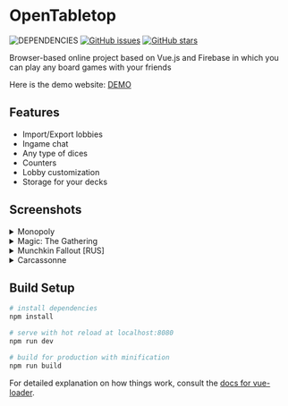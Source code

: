 # OpenTabletop
![DEPENDENCIES](https://david-dm.org/Rundik/OpenTabletop.svg)
[![GitHub issues](https://img.shields.io/github/issues/Rundik/OpenTabletop.svg)](https://github.com/Rundik/OpenTabletop/issues)
[![GitHub stars](https://img.shields.io/github/stars/Rundik/OpenTabletop.svg)](https://github.com/Rundik/OpenTabletop/stargazers)

Browser-based online project based on Vue.js and Firebase in which you can play any board games with your friends

Here is the demo website: [DEMO](https://playopentabletop.firebaseapp.com/)

## Features

  * Import/Export lobbies
  * Ingame chat
  * Any type of dices
  * Counters
  * Lobby customization
  * Storage for your decks

## Screenshots
<details>
  <summary>Monopoly</summary>
  
  ![Monopoly screenshot](https://i.imgur.com/L5OeLnk.png)
  ![Monopoly screenshot](https://i.imgur.com/rDReB0B.png)
  
</details>

<details>
  <summary>Magic: The Gathering</summary>
  
  ![MTG screenshot](https://i.imgur.com/I7JiH8q.png)
  ![MTG screenshot](https://i.imgur.com/cXZvlok.png)
  
</details>

<details>
  <summary>Munchkin Fallout [RUS]</summary>
  
  ![Munchkin Fallout screenshot](https://i.imgur.com/0WWnWp1.png)
  ![Munchkin Fallout screenshot](https://i.imgur.com/KbjsV3c.png)
  
</details>

<details>
  <summary>Carcassonne</summary>
  
  ![Carcassonne screenshot](https://i.imgur.com/BhEVCOi.png)
  ![Carcassonne screenshot](https://i.imgur.com/MlG6CZ4.png)
  
</details>

## Build Setup

``` bash
# install dependencies
npm install

# serve with hot reload at localhost:8080
npm run dev

# build for production with minification
npm run build
```

For detailed explanation on how things work, consult the [docs for vue-loader](http://vuejs.github.io/vue-loader).
